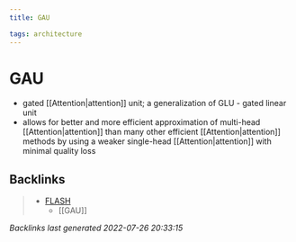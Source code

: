 ```yaml
---
title: GAU

tags: architecture 
---
```


# GAU
- gated [[Attention|attention]] unit; a generalization of GLU - gated linear unit
- allows for better and more efficient approximation of multi-head [[Attention|attention]] than many other efficient [[Attention|attention]] methods by using a weaker single-head [[Attention|attention]] with minimal quality loss


























## Backlinks

> - [FLASH](FLASH.md)
>   - [[GAU]]

_Backlinks last generated 2022-07-26 20:33:15_
